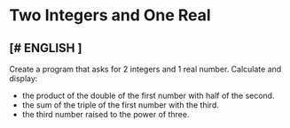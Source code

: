 # Two Integers and One Real

## [# ENGLISH ]
Create a program that asks for 2 integers and 1 real number. Calculate and display:
  - the product of the double of the first number with half of the second.
  - the sum of the triple of the first number with the third.
  - the third number raised to the power of three.
